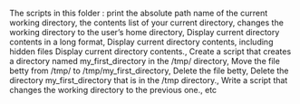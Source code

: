 The scripts in this folder : print the absolute path name of the current working directory, the contents list of your current directory, changes the working directory to the user’s home directory, Display current directory contents in a long format, Display current directory contents, including hidden files Display current directory contents., Create a script that creates a directory named my_first_directory in the /tmp/ directory, Move the file betty from /tmp/ to /tmp/my_first_directory, Delete the file betty, Delete the directory my_first_directory that is in the /tmp directory., Write a script that changes the working directory to the previous one., etc
